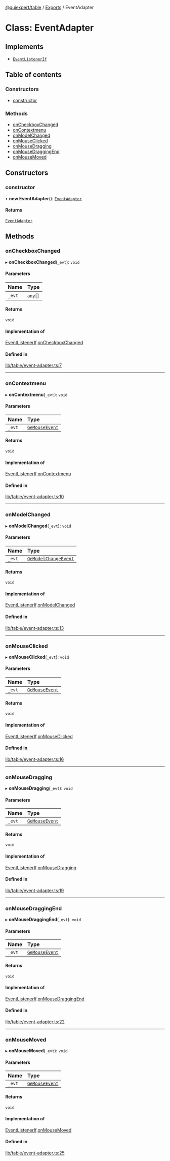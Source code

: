 [@guiexpert/table](../README.md) / [Exports](../modules.md) / EventAdapter

# Class: EventAdapter

## Implements

- [`EventListenerIf`](../interfaces/EventListenerIf.md)

## Table of contents

### Constructors

- [constructor](EventAdapter.md#constructor)

### Methods

- [onCheckboxChanged](EventAdapter.md#oncheckboxchanged)
- [onContextmenu](EventAdapter.md#oncontextmenu)
- [onModelChanged](EventAdapter.md#onmodelchanged)
- [onMouseClicked](EventAdapter.md#onmouseclicked)
- [onMouseDragging](EventAdapter.md#onmousedragging)
- [onMouseDraggingEnd](EventAdapter.md#onmousedraggingend)
- [onMouseMoved](EventAdapter.md#onmousemoved)

## Constructors

### constructor

• **new EventAdapter**(): [`EventAdapter`](EventAdapter.md)

#### Returns

[`EventAdapter`](EventAdapter.md)

## Methods

### onCheckboxChanged

▸ **onCheckboxChanged**(`_evt`): `void`

#### Parameters

| Name | Type |
| :------ | :------ |
| `_evt` | `any`[] |

#### Returns

`void`

#### Implementation of

[EventListenerIf](../interfaces/EventListenerIf.md).[onCheckboxChanged](../interfaces/EventListenerIf.md#oncheckboxchanged)

#### Defined in

[lib/table/event-adapter.ts:7](https://github.com/guiexperttable/ge-table/blob/7d8ffe2/libs/table/src/lib/table/event-adapter.ts#L7)

___

### onContextmenu

▸ **onContextmenu**(`_evt`): `void`

#### Parameters

| Name | Type |
| :------ | :------ |
| `_evt` | [`GeMouseEvent`](GeMouseEvent.md) |

#### Returns

`void`

#### Implementation of

[EventListenerIf](../interfaces/EventListenerIf.md).[onContextmenu](../interfaces/EventListenerIf.md#oncontextmenu)

#### Defined in

[lib/table/event-adapter.ts:10](https://github.com/guiexperttable/ge-table/blob/7d8ffe2/libs/table/src/lib/table/event-adapter.ts#L10)

___

### onModelChanged

▸ **onModelChanged**(`_evt`): `void`

#### Parameters

| Name | Type |
| :------ | :------ |
| `_evt` | [`GeModelChangeEvent`](GeModelChangeEvent.md) |

#### Returns

`void`

#### Implementation of

[EventListenerIf](../interfaces/EventListenerIf.md).[onModelChanged](../interfaces/EventListenerIf.md#onmodelchanged)

#### Defined in

[lib/table/event-adapter.ts:13](https://github.com/guiexperttable/ge-table/blob/7d8ffe2/libs/table/src/lib/table/event-adapter.ts#L13)

___

### onMouseClicked

▸ **onMouseClicked**(`_evt`): `void`

#### Parameters

| Name | Type |
| :------ | :------ |
| `_evt` | [`GeMouseEvent`](GeMouseEvent.md) |

#### Returns

`void`

#### Implementation of

[EventListenerIf](../interfaces/EventListenerIf.md).[onMouseClicked](../interfaces/EventListenerIf.md#onmouseclicked)

#### Defined in

[lib/table/event-adapter.ts:16](https://github.com/guiexperttable/ge-table/blob/7d8ffe2/libs/table/src/lib/table/event-adapter.ts#L16)

___

### onMouseDragging

▸ **onMouseDragging**(`_evt`): `void`

#### Parameters

| Name | Type |
| :------ | :------ |
| `_evt` | [`GeMouseEvent`](GeMouseEvent.md) |

#### Returns

`void`

#### Implementation of

[EventListenerIf](../interfaces/EventListenerIf.md).[onMouseDragging](../interfaces/EventListenerIf.md#onmousedragging)

#### Defined in

[lib/table/event-adapter.ts:19](https://github.com/guiexperttable/ge-table/blob/7d8ffe2/libs/table/src/lib/table/event-adapter.ts#L19)

___

### onMouseDraggingEnd

▸ **onMouseDraggingEnd**(`_evt`): `void`

#### Parameters

| Name | Type |
| :------ | :------ |
| `_evt` | [`GeMouseEvent`](GeMouseEvent.md) |

#### Returns

`void`

#### Implementation of

[EventListenerIf](../interfaces/EventListenerIf.md).[onMouseDraggingEnd](../interfaces/EventListenerIf.md#onmousedraggingend)

#### Defined in

[lib/table/event-adapter.ts:22](https://github.com/guiexperttable/ge-table/blob/7d8ffe2/libs/table/src/lib/table/event-adapter.ts#L22)

___

### onMouseMoved

▸ **onMouseMoved**(`_evt`): `void`

#### Parameters

| Name | Type |
| :------ | :------ |
| `_evt` | [`GeMouseEvent`](GeMouseEvent.md) |

#### Returns

`void`

#### Implementation of

[EventListenerIf](../interfaces/EventListenerIf.md).[onMouseMoved](../interfaces/EventListenerIf.md#onmousemoved)

#### Defined in

[lib/table/event-adapter.ts:25](https://github.com/guiexperttable/ge-table/blob/7d8ffe2/libs/table/src/lib/table/event-adapter.ts#L25)
